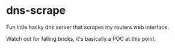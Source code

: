 # dns-scrape
Fun little hacky dns server that scrapes my routers web interface.

Watch out for falling bricks, it's basically a POC at this point.
